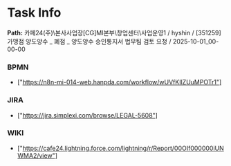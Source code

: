 # Task Info

**Path:** 카페24(주)\본사사업장\[CG]MI본부\창업센터\사업운영1 / hyshin / [351259] 가맹점 양도양수 _ 폐점 _ 양도양수 승인통지서 법무팀 검토 요청 / 2025-10-01_00-00-00

### BPMN
- ["https://n8n-mi-014-web.hanpda.com/workflow/wUVfKIlZUuMPOTr1"]

### JIRA
- ["https://jira.simplexi.com/browse/LEGAL-5608"]

### WIKI
- ["https://cafe24.lightning.force.com/lightning/r/Report/00OIf000000iUNWMA2/view"]

